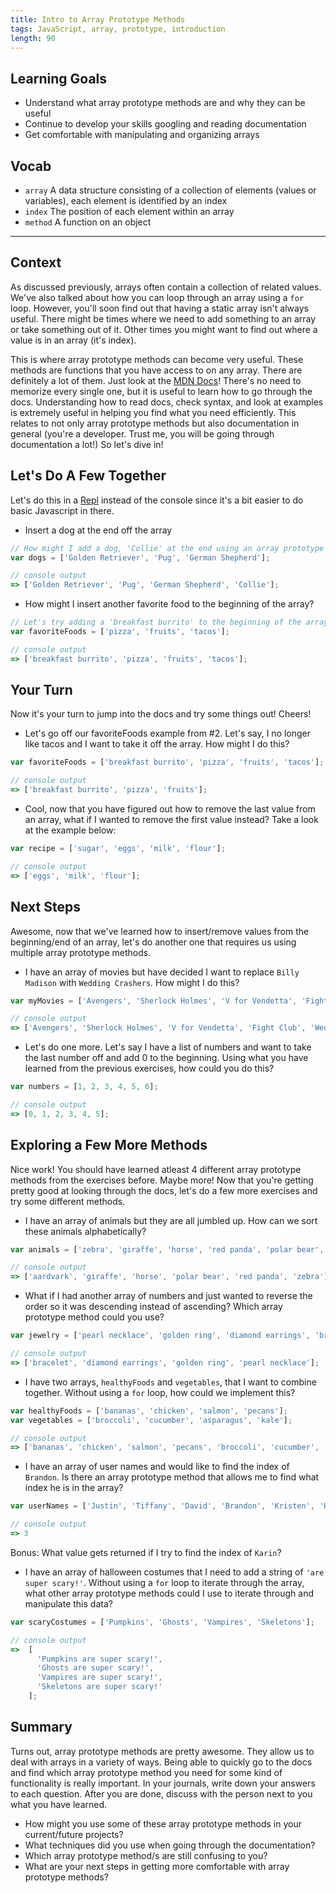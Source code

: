 ```yaml
---
title: Intro to Array Prototype Methods
tags: JavaScript, array, prototype, introduction
length: 90
---
```


## Learning Goals

* Understand what array prototype methods are and why they can be useful
* Continue to develop your skills googling and reading documentation
* Get comfortable with manipulating and organizing arrays

## Vocab

- `array` A data structure consisting of a collection of elements (values or variables), each element is identified by an index
- `index` The position of each element within an array
- `method` A function on an object

---

## Context

As discussed previously, arrays often contain a collection of related values.  We've also talked about how you can loop through an array using a `for` loop.  However, you'll soon find out that having a static array isn't always useful.  There might be times where we need to add something to an array or take something out of it.  Other times you might want to find out where a value is in an array (it's index).

This is where array prototype methods can become very useful.  These methods are functions that you have access to on any array.  There are definitely a lot of them.  Just look at the [MDN Docs][exp]!  There's no need to memorize every single one, but it is useful to learn how to go through the docs.  Understanding how to read docs, check syntax, and look at examples is extremely useful in helping you find what you need efficiently.  This relates to not only array prototype methods but also documentation in general (you're a developer.  Trust me, you will be going through documentation a lot!)  So let's dive in!

[exp]: https://developer.mozilla.org/en-US/docs/Web/JavaScript/Reference/Global_Objects/Array/prototype#Methods

## Let's Do A Few Together

Let's do this in a [Repl](https://repl.it) instead of the console since it's a bit easier to do basic Javascript in there.

* Insert a dog at the end off the array

```js
// How might I add a dog, 'Collie' at the end using an array prototype method?
var dogs = ['Golden Retriever', 'Pug', 'German Shepherd'];

// console output
=> ['Golden Retriever', 'Pug', 'German Shepherd', 'Collie'];
```

* How might I insert another favorite food to the beginning of the array?

```js
// Let's try adding a 'breakfast burrito' to the beginning of the array.
var favoriteFoods = ['pizza', 'fruits', 'tacos'];

// console output
=> ['breakfast burrito', 'pizza', 'fruits', 'tacos'];
```

## Your Turn
Now it's your turn to jump into the docs and try some things out!  Cheers!

* Let's go off our favoriteFoods example from #2.  Let's say, I no longer like tacos and I want to take it off the array.  How might I do this?

```js
var favoriteFoods = ['breakfast burrito', 'pizza', 'fruits', 'tacos'];

// console output
=> ['breakfast burrito', 'pizza', 'fruits'];
```

* Cool, now that you have figured out how to remove the last value from an array, what if I wanted to remove the first value instead?  Take a look at the example below:

```js
var recipe = ['sugar', 'eggs', 'milk', 'flour'];

// console output
=> ['eggs', 'milk', 'flour'];
```

## Next Steps
Awesome, now that we've learned how to insert/remove values from the beginning/end of an array, let's do another one that requires us using multiple array prototype methods.

* I have an array of movies but have decided I want to replace `Billy Madison` with `Wedding Crashers`.  How might I do this?

```js
var myMovies = ['Avengers', 'Sherlock Holmes', 'V for Vendetta', 'Fight Club', 'Billy Madison'];

// console output
=> ['Avengers', 'Sherlock Holmes', 'V for Vendetta', 'Fight Club', 'Wedding Crashers'];
```

* Let's do one more.  Let's say I have a list of numbers and want to take the last number off and add 0 to the beginning.  Using what you have learned from the previous exercises, how could you do this?

```js
var numbers = [1, 2, 3, 4, 5, 6];

// console output
=> [0, 1, 2, 3, 4, 5];
```

## Exploring a Few More Methods
Nice work!  You should have learned atleast 4 different array prototype methods from the exercises before.  Maybe more!  Now that you're getting pretty good at looking through the docs, let's do a few more exercises and try some different methods.

* I have an array of animals but they are all jumbled up.  How can we sort these animals alphabetically?

```js
var animals = ['zebra', 'giraffe', 'horse', 'red panda', 'polar bear', 'aardvark'];

// console output
=> ['aardvark', 'giraffe', 'horse', 'polar bear', 'red panda', 'zebra'];
```

* What if I had another array of numbers and just wanted to reverse the order so it was descending instead of ascending?  Which array prototype method could you use?

```js
var jewelry = ['pearl necklace', 'golden ring', 'diamond earrings', 'bracelet'];

// console output
=> ['bracelet', 'diamond earrings', 'golden ring', 'pearl necklace'];
```

* I have two arrays, `healthyFoods` and `vegetables`, that I want to combine together.  Without using a `for` loop, how could we implement this?

```js
var healthyFoods = ['bananas', 'chicken', 'salmon', 'pecans'];
var vegetables = ['broccoli', 'cucumber', 'asparagus', 'kale'];

// console output
=> ['bananas', 'chicken', 'salmon', 'pecans', 'broccoli', 'cucumber', 'asparagus', 'kale'];
```

* I have an array of user names and would like to find the index of `Brandon`.  Is there an array prototype method that allows me to find what index he is in the array?

```js
var userNames = ['Justin', 'Tiffany', 'David', 'Brandon', 'Kristen', 'Heather'];

// console output
=> 3
```

Bonus: What value gets returned if I try to find the index of `Karin`?

*  I have an array of halloween costumes that I need to add a string of `'are super scary!'`.  Without using a `for` loop to iterate through the array, what other array prototype methods could I use to iterate through and manipulate this data?

```js
var scaryCostumes = ['Pumpkins', 'Ghosts', 'Vampires', 'Skeletons'];

// console output
=>  [
      'Pumpkins are super scary!', 
      'Ghosts are super scary!', 
      'Vampires are super scary!', 
      'Skeletons are super scary!'
    ];
```

## Summary

Turns out, array prototype methods are pretty awesome.  They allow us to deal with arrays in a variety of ways.  Being able to quickly go to the docs and find which array prototype method you need for some kind of functionality is really important.  In your journals, write down your answers to each question.  After you are done, discuss with the person next to you what you have learned.

* How might you use some of these array prototype methods in your current/future projects?
* What techniques did you use when going through the documentation?
* Which array prototype method/s are still confusing to you?
* What are your next steps in getting more comfortable with array prototype methods?